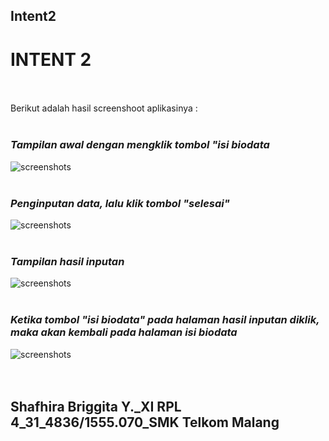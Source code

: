## Intent2<br>

# INTENT 2 <br><br>

Berikut adalah hasil screenshoot aplikasinya : <br><br>

### *__Tampilan awal dengan mengklik tombol "isi biodata__*
![screenshots](https://github.com/sbbriggitash/Intent2/blob/master/Intent2-1.png)<br><br>

### *__Penginputan data, lalu klik tombol "selesai"__*
![screenshots](https://github.com/sbbriggitash/Intent2/blob/master/Intent2-2.png)<br><br>

### *__Tampilan hasil inputan__*
![screenshots](https://github.com/sbbriggitash/Intent2/blob/master/Intent2-3.png)<br><br>

### *__Ketika tombol "isi biodata" pada halaman hasil inputan diklik, maka akan kembali pada halaman isi biodata__*
![screenshots](https://github.com/sbbriggitash/Intent2/blob/master/Intent2-4.png)<br><br><br>

## Shafhira Briggita Y._XI RPL 4_31_4836/1555.070_SMK Telkom Malang
